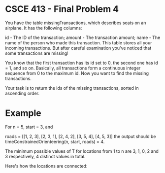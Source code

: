 # CSCE 413 - Final Problem 4

You have the table missingTransactions, which describes seats on an airplane. It has the following columns:

id - The ID of the transaction;
amount - The transaction amount;
name - The name of the person who made this transaction.
This table stores all your incoming transactions. But after careful examination you've noticed that some transactions are missing!

You know that the first transaction has its id set to 0, the second one has id = 1, and so on. Basically, all transactions form a continuous integer sequence from 0 to the maximum id. Now you want to find the missing transactions.

Your task is to return the ids of the missing transactions, sorted in ascending order.

# Example

For n = 5, start = 3, and

roads = [[1, 2, 3],
         [2, 3, 1],
         [2, 4, 2],
         [3, 5, 4],
         [4, 5, 3]]
the output should be
timeConstrainedOrienteering(n, start, roads) = 4.

The minimum possible values of T for locations from 1 to n are 3, 1, 0, 2 and 3 respectively, 4 distinct values in total.

Here's how the locations are connected: